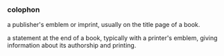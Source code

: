 ### colophon

a publisher's emblem or imprint, usually on the title page of a book.

a statement at the end of a book, typically with a printer's emblem, giving information about its authorship and printing.
